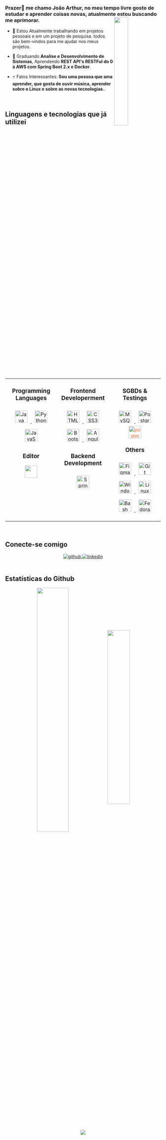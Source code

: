 


### <div  >Prazer👋 me chamo João Arthur, no meu tempo livre gosto de estudar e aprender coisas novas, atualmente estou buscando me aprimorar.<img src="https://c.tenor.com/2uyENRmiUt0AAAAC/coding.gif" width="30%" align="right" alt=""></div>
  

- 🔭 Estou Atualmente trabalhando em projetos pessoais e em um projeto de pesquisa. todos são bem-vindos para me ajudar nos meus projetos.  
  

- 🌱 Graduando **Analise e Desenvolvimento de Sistemas**, Aprendendo **REST API's RESTFul do 0 à AWS com Spring Boot 2.x e Docker**.
  

- ⚡ Fatos Interessantes: **Sou uma pessoa que ama aprender, que gosta de ouvir música, aprender sobre o Linux e sobre as novas tecnologias.**.
  

<br/>  



<h2 style="font-weight:bold;">Linguagens e tecnologias que já utilizei</h2>

<table valign="center"><tr><td valign="top"  width="33%">
  <h3 style="font-weight:bold;" align="center">Programming Languages</h3>
  <p align="center">
  <a href="https://www.java.com/en/" target="_blank">
    <img style="margin: 10px" src="https://skillicons.dev/icons?i=java" alt="Java" height="40" />  
  </a>
  <a href="https://www.python.org/" target="_blank">
    <img style="margin: 10px" src="https://skillicons.dev/icons?i=py" alt="Python" height="40" />
  </a>
  <a href="https://www.javascript.com/" target="_blank">
    <img style="margin: 10px" src="https://skillicons.dev/icons?i=js" alt="JavaScript" height="40" />
  </a>
    <!--
  <a href="https://www.typescriptlang.org/" target="_blank">
    <img style="margin: 10px" src="https://profilinator.rishav.dev/skills-assets/typescript-original.svg" alt="TypeScript" height="40" />  
  </a>-->
</p>
<h3 style="font-weight:bold;" align="center">Editor</h3>
<p align="center"> 
<a href="https://code.visualstudio.com/" > 
  <img src="https://skillicons.dev/icons?i=vscode" width="40" height="40"/> </a> <a href="https://replit.com/" > </p>
</td><td valign="top" width="33%">


<h3 style="font-weight:bold;" align="center">Frontend Developerment</h3>
<p align="center">
  <a href="https://developer.mozilla.org/en-US/docs/Learn/Getting_started_with_the_web/HTML_basics" target="_blank">
    <img style="margin: 10px" src="https://skillicons.dev/icons?i=html" alt="HTML5" height="40" />  
  </a>
  <a href="https://developer.mozilla.org/en-US/docs/Learn/CSS/First_steps/What_is_CSS" target="_blank">
    <img style="margin: 10px" src="https://skillicons.dev/icons?i=css" alt="CSS3" height="40" />  
  </a>
  <a href="https://getbootstrap.com/" target="_blank">
    <img style="margin: 10px" src="https://skillicons.dev/icons?i=bootstrap" alt="Bootstrap" height="40" />
  </a>
  <a href="https://angular.io/" target="_blank">
    <img style="margin: 10px;" src="https://skillicons.dev/icons?i=angular" alt="Angular" height="40" />
  </a>
</p>
<h3 style="font-weight:bold;" align="center">Backend Development</h3>
<p align="center">
  <a href="https://spring.io/" target="_blank">
    <img style="margin: 10px" src="https://skillicons.dev/icons?i=spring" alt="Spring" height="40" />
  </a>
<!--<img style="margin: 10px" src="https://profilinator.rishav.dev/skills-assets/nodejs-original-wordmark.svg" alt="Node.js" height="40" /> -->
</p>

</td><td valign="top" width="33%">
<h3 style="font-weight:bold;" align="center">SGBDs & Testings</h3> 
<p align="center">
  <a href="https://www.mysql.com/" target="_blank">
    <img style="margin: 10px" src="https://skillicons.dev/icons?i=mysql" alt="MySQL" height="40" /> 
  </a>
  <a href="https://www.postgresql.org/" target="_blank">
    <img style="margin: 10px" src="https://skillicons.dev/icons?i=postgres" alt="PostgreSQL" height="40" />
  </a>
  <a href="https://postman.com" >
    <img src="https://external-content.duckduckgo.com/iu/?u=http%3A%2F%2Fgetdrawings.com%2Ffree-icon%2Fpostman-icon-69.png&f=1&nofb=1&ipt=79104572c54dd549301c61f02f666371f85da58c563e8874e0ff68b617d97f8b&ipo=images" alt="postman" width="40" height="40" style="color: #FF6C37;"/>
  </a>
</p>
<h3 style="font-weight:bold;" align="center">Others</h3>
<p align="center">
  <a href="https://www.figma.com/" target="_blank">
    <img style="margin: 10px" src="https://skillicons.dev/icons?i=figma" alt="Figma" height="40" />
  </a>
  <a href="https://git-scm.com/" target="_blank">
    <img style="margin: 10px" src="https://skillicons.dev/icons?i=git" alt="Git" height="40" />
  </a>
  <a href="https://www.microsoft.com/pt-br/software-download/windows10" target="_blank">
    <img style="margin: 10px" src="https://cdn.jsdelivr.net/gh/devicons/devicon/icons/windows8/windows8-original.svg" alt="Windows 10" height="40" /> 
  </a>
  <a href="https://www.linux.org/pages/download/" target="_blank">
    <img style="margin: 10px" src="https://skillicons.dev/icons?i=linux" alt="Linux" height="40" />
  </a>
  <a href="https://en.wikipedia.org/wiki/Bash_(Unix_shell)" target="_blank">
    <img style="margin: 10px" src="https://skillicons.dev/icons?i=bash" alt="Bash" height="40" />
  </a>
  <a href="https://getfedora.org/" target="_blank">
    <img style="margin: 10px" src="https://cdn.jsdelivr.net/gh/devicons/devicon/icons/fedora/fedora-original.svg" alt="Fedora" height="40" />
  </a></p>
</p>
</td></tr></table>  

<br/>  


## Conecte-se comigo 
<div align="center">
  <a href="https://github.com/0jafc0" target="_blank">
    <img src=https://img.shields.io/badge/github-%2324292e.svg?&style=for-the-badge&logo=github&logoColor=white alt=github style="margin-bottom: 5px;" />
  </a>
  <a href="https://linkedin.com/in/ja-fc" target="_blank">
    <img src=https://img.shields.io/badge/linkedin-%231E77B5.svg?&style=for-the-badge&logo=linkedin&logoColor=white alt=linkedin style="margin-bottom:5px;"/>
  </a>
</div>  
  

<br/>  


## Estatísticas do Github  
<div align="center">
  <img src="https://github-readme-stats-lh39.vercel.app/api?username=0jafc0&show_icons=true&count_private=true&hide_border=false&title_color=7F5AF0&text_color=ffffff&icon_color=7F5AF0&border_color=c9d1d9&bg_color=0d1117&" width="45%" align="center"/>
  <img src="https://github-readme-stats-lh39.vercel.app/api/top-langs/?username=0jafc0&hide_border=false&layout=compact&langs_count=6&title_color=7F5AF0&text_color=ffffff&icon_color=7F5AF0&border_color=c9d1d9&bg_color=0d1117&" width="38%" align="center"/>
</div>  

<div align="center">
  <img src="https://komarev.com/ghpvc/?username=0jafc0&color=7F5AF0&style=flat-square" align="center" />
</div>  

<br />
